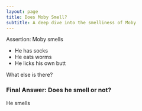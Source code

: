 ```yaml
---
layout: page
title: Does Moby Smell?
subtitle: A deep dive into the smelliness of Moby
---
```


Assertion: Moby smells

- He has socks
- He eats worms
- He licks his own butt

What else is there?

### Final Answer: Does he smell or not?

He smells
